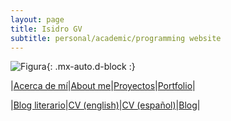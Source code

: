 ```yaml
---
layout: page
title: Isidro GV
subtitle: personal/academic/programming website
---
```

	
![Figura](https://igomezv.github.io/assets/img/collage1.png){: .mx-auto.d-block :}
		
|[Acerca de mí](acercade.md)|[About me](aboutme.md)|[Proyectos](portafolio.md)|[Portfolio](portfolio.md)|

|[Blog literario](www.neorelativista.blogspot.com)|[CV (english)](https://www.dropbox.com/s/04ohkaum3mt2di9/CV_eng.pdf?dl=0)|[CV (español)](https://www.dropbox.com/s/r547bg8s309xulh/CV_esp.pdf?dl=0)|[Blog](posts.md)|                               				
						
 							
 								
									
                                				
						
 							
 								
									
                                				
						
 							
 								
									
                                				
						
 							
 								
									
                                				
						
 							
 								
									
                                				                      
 

 

 

 
 
 


  
 

 
 
 


 

 
									
						
 							
 								
									
                                				
